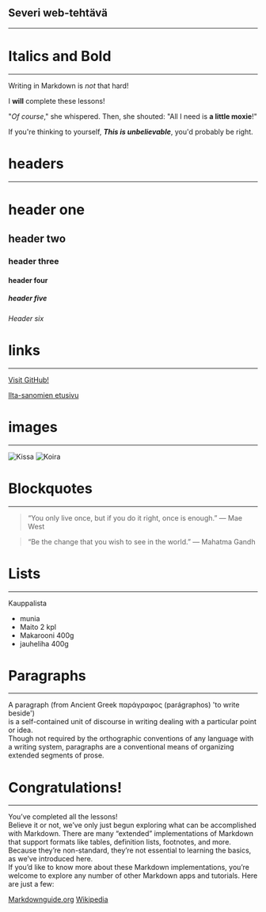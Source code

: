 ## Severi web-tehtävä
-------------------

# Italics and Bold
-------------------
Writing in Markdown is _not_ that hard!

I **will** complete these lessons!

"_Of course_," she whispered. Then, she shouted: "All I need is **a little moxie**!"

If you're thinking to yourself, **_This is unbelievable_**, you'd probably be right.


 # headers 
-------------------
# header one
## header two
### header three
#### header four 
##### header five 
###### Header six 


# links
-------------------
[Visit GitHub!](https://github.com/)


[Ilta-sanomien etusivu](https://www.is.fi/)




# images
-------------------
![Kissa](https://www.zooplus.fi/tietonurkka/wp-content/uploads/2022/07/kissa-hyppaa-768x513.jpeg)
![Koira](https://assets.apu.fi/vqd9tl2q3uk2/4ufe7hNnT2QIKoGsOq4iAs/5548840005f4283a91427520f9e9b8e1/Fotolia_212879665_Subscription_XL_wMB3K.jpg?w=2928&h=5205&fit=crop-center&q=75)


# Blockquotes
-------------------
> “You only live once, but if you do it right, once is enough.”
― Mae West


>“Be the change that you wish to see in the world.”
― Mahatma Gandh


# Lists
-------------------

Kauppalista

* munia
* Maito 2 kpl 
* Makarooni 400g
* jauheliha 400g


# Paragraphs
-------------------
A paragraph (from Ancient Greek παράγραφος (parágraphos) 'to write beside')  
is a self-contained unit of discourse in writing dealing with a particular point or idea.  
Though not required by the orthographic conventions of any language with a writing system, paragraphs are a conventional means of organizing extended segments of prose.  


# Congratulations!
-------------------
You’ve completed all the lessons!  
Believe it or not, we’ve only just begun exploring what can be accomplished with Markdown. There are many “extended” implementations of Markdown that support formats like tables, definition lists, footnotes, and more. Because they’re non-standard, they’re not essential to learning the basics, as we’ve introduced here.  
If you’d like to know more about these Markdown implementations, you’re welcome to explore any number of other Markdown apps and tutorials. Here are just a few:  

[Markdownguide.org](https://www.markdownguide.org/)
[Wikipedia](https://en.wikipedia.org/wiki/Markdown#Example)






